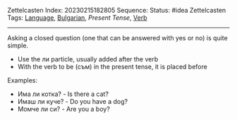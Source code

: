 Zettelcasten Index: 20230215182805
Sequence:
Status: #idea
Zettelcasten Tags: [Language](Language.md), [Bulgarian](Bulgarian.md), *Present Tense*, [Verb](Verb.md)

---

Asking a closed question (one that can be answered with yes or no) is quite simple.

* Use the ли particle, usually added after the verb
* With the verb to be (съм) in the present tense, it is placed before

Examples:

* Има ли котка? - Is there a cat?
* Имаш ли куче? - Do you have a dog?
* Момче ли си? - Are you a boy?
